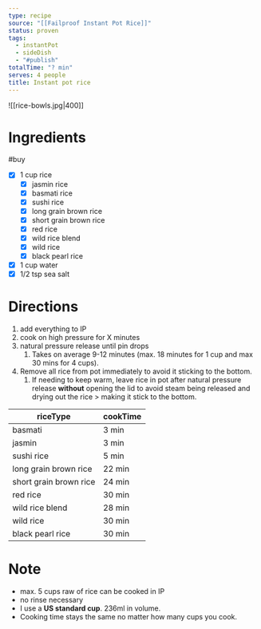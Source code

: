 ```yaml
---
type: recipe
source: "[[Failproof Instant Pot Rice]]"
status: proven
tags:
  - instantPot
  - sideDish
  - "#publish"
totalTime: "? min"
serves: 4 people
title: Instant pot rice
---
```

![[rice-bowls.jpg|400]]
# Ingredients
#buy
- [x] 1 cup rice
	- [x] jasmin rice
	- [x] basmati rice
	- [x] sushi rice
	- [x] long grain brown rice
	- [x] short grain brown rice
	- [x] red rice
	- [x] wild rice blend
	- [x] wild rice
	- [x] black pearl rice
- [x] 1 cup water
- [x] 1/2 tsp sea salt
# Directions
1. add everything to IP
2. cook on high pressure for X minutes
3. natural pressure release until pin drops
	1. Takes on average 9-12 minutes (max. 18 minutes for 1 cup and max 30 mins for 4 cups).
4. Remove all rice from pot immediately to avoid it sticking to the bottom.
	1. If needing to keep warm, leave rice in pot after natural pressure release **without** opening the lid to avoid steam being released and drying out the rice > making it stick to the bottom.

| riceType               | cookTime |
| ---------------------- | -------- |
| basmati                | 3 min    |
| jasmin                 | 3 min    |
| sushi rice             | 5 min    |
| long grain brown rice  | 22 min   |
| short grain brown rice | 24 min   |
| red rice               | 30 min   |
| wild rice blend        | 28 min   |
| wild rice              | 30 min   |
| black pearl rice       | 30 min   |
# Note
- max. 5 cups raw of rice can be cooked in IP
- no rinse necessary
- I use a **US standard cup**. 236ml in volume. 
- Cooking time stays the same no matter how many cups you cook.